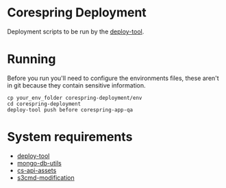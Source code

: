 # Corespring Deployment

Deployment scripts to be run by the [deploy-tool](https://github.com/corespring/deploy-cli).

# Running

Before you run you'll need to configure the environments files, these aren't in git because they contain sensitive information.

    cp your_env_folder corespring-deployment/env
    cd corespring-deployment
    deploy-tool push before corespring-app-qa

# System requirements

* [deploy-tool](https://github.com/corespring/deploy-cli)
* [mongo-db-utils](https://github.com/edeustace/mongo-db-utils)
* [cs-api-assets](https://github.com/corespring/corespring-api-assets)
* [s3cmd-modification](https://github.com/corespring/s3cmd-modification)
